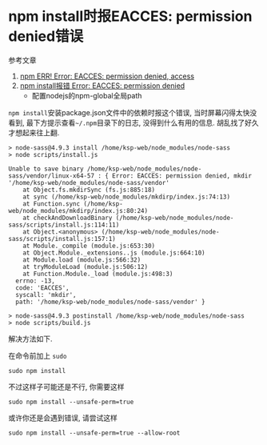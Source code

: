 # npm install时报EACCES: permission denied错误

参考文章

1. [npm ERR! Error: EACCES: permission denied, access](https://blog.csdn.net/testcs_dn/article/details/78869419)
2. [npm install报错 Error: EACCES: permission denied ](https://www.cnblogs.com/yechen2019/p/12331715.html)
    - 配置nodejs的npm-global全局path

`npm install`安装package.json文件中的依赖时报这个错误, 当时屏幕闪得太快没看到, 最下方提示查看`~/.npm`目录下的日志, 没得到什么有用的信息. 胡乱找了好久才想起来往上翻.

```
> node-sass@4.9.3 install /home/ksp-web/node_modules/node-sass
> node scripts/install.js

Unable to save binary /home/ksp-web/node_modules/node-sass/vendor/linux-x64-57 : { Error: EACCES: permission denied, mkdir '/home/ksp-web/node_modules/node-sass/vendor'
    at Object.fs.mkdirSync (fs.js:885:18)
    at sync (/home/ksp-web/node_modules/mkdirp/index.js:74:13)
    at Function.sync (/home/ksp-web/node_modules/mkdirp/index.js:80:24)
    at checkAndDownloadBinary (/home/ksp-web/node_modules/node-sass/scripts/install.js:114:11)
    at Object.<anonymous> (/home/ksp-web/node_modules/node-sass/scripts/install.js:157:1)
    at Module._compile (module.js:653:30)
    at Object.Module._extensions..js (module.js:664:10)
    at Module.load (module.js:566:32)
    at tryModuleLoad (module.js:506:12)
    at Function.Module._load (module.js:498:3)
  errno: -13,
  code: 'EACCES',
  syscall: 'mkdir',
  path: '/home/ksp-web/node_modules/node-sass/vendor' }

> node-sass@4.9.3 postinstall /home/ksp-web/node_modules/node-sass
> node scripts/build.js
```

解决方法如下.

在命令前加上 `sudo`

`sudo npm install`

不过这样子可能还是不行, 你需要这样

`sudo npm install --unsafe-perm=true`

或许你还是会遇到错误, 请尝试这样

`sudo npm install --unsafe-perm=true --allow-root`